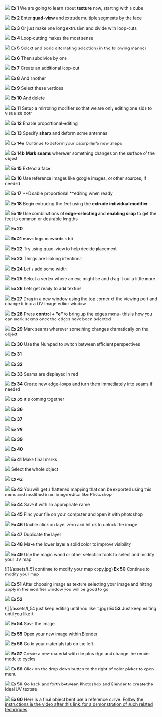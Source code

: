 ![](/assets/I_1.jpg)
**Ex 1**
We are going to learn about **texture** now, starting with a cube

![](/assets/I_2.jpg)
**Ex 2**
Enter **quad-view** and extrude multiple segments by the face

![](/assets/I_3.jpg)
**Ex 3**
Or just make one long extrusion and divide with loop-cuts

![](/assets/I_4.jpg)
**Ex 4**
Loop-cutting makes the most sense

![](/assets/I_5.jpg)
**Ex 5**
Select and scale alternating selections in the following manner

![](/assets/I_6.jpg)
**Ex 6**
Then subdivide by one

![](/assets/I_7.jpg)
**Ex 7**
Create an additional loop-cut

![](/assets/I_8.jpg)
**Ex 8**
And another

![](/assets/I_9.jpg)
**Ex 9**
Select these vertices

![](/assets/I_10.jpg)
**Ex 10**
And delete

![](/assets/I_11.jpg)
**Ex 11**
Setup a mirroring modifier so that we are only editing one side to visualize both

![](/assets/I_12.jpg)
**Ex 12**
Enable proportional-editing

![](/assets/I_13.jpg)
**Ex 13**
Specify **sharp** and deform some antennas

![](/assets/I_14.jpg)
**Ex 14a**
Continue to deform your caterpillar's new shape

![](/assets/I_14b.jpg)
**Ex 14b**
**Mark seams** wherever something changes on the surface of the object

![](/assets/I_15.jpg)
**Ex 15**
Extend a face

![](/assets/I_16.jpg)
**Ex 16**
Use reference images like google images, or other sources, if needed

![](/assets/I_17.jpg)
**Ex 17**
**Disable proportional **editing when ready

![](/assets/I_18.jpg)
**Ex 18**
Begin extruding the feet using the **extrude individual modifier**

![](/assets/I_19.jpg)
**Ex 19**
Use combinations of **edge-selecting** and **enabling snap** to get the feet to common or desirable lengths

![](/assets/I_20.jpg)
**Ex 20**


![](/assets/I_21.jpg)
**Ex 21**
move legs outwards a bit

![](/assets/I_22.jpg)
**Ex 22**
Try using quad-view to help decide placement

![](/assets/I_23.jpg)
**Ex 23**
Things are looking intentional

![](/assets/I_24.jpg)
**Ex 24**
Let's add some width

![](/assets/I_25.jpg)
**Ex 25**
Select a vertex where an eye might be and drag it out a little more

![](/assets/I_26.jpg)
**Ex 26**
Lets get ready to add texture

![](/assets/I_27.jpg)
**Ex 27**
Drag in a new window using the top corner of the viewing port and change it into a UV image editor window

![](/assets/I_28.jpg)
**Ex 28**
Press **control + "e"** to bring up the edges menu- this is how you can mark seems once the edges have been selected

![](/assets/I_29.jpg)
**Ex 29**
Mark seams wherever something changes dramatically on the object

![](/assets/I_30.jpg)
**Ex 30**
Use the Numpad to switch between efficient perspectives

![](/assets/I_31.jpg)
**Ex 31**

![](/assets/I_32.jpg)
**Ex 32**

![](/assets/I_33.jpg)
**Ex 33**
Seams are displayed in red

![](/assets/I_34.jpg)
**Ex 34**
Create new edge-loops and turn them immediately into seams if needed

![](/assets/I_35.jpg)
**Ex 35**
It's coming together

![](/assets/I_36.jpg)
**Ex 36**

![](/assets/I_37.jpg)
**Ex 37**

![](/assets/I_38.jpg)
**Ex 38**

![](/assets/I_39.jpg)
**Ex 39**

![](/assets/I_40.jpg)
**Ex 40**

![](/assets/I_41.jpg)
**Ex 41**
Make final marks

![](/assets/I_42.jpg)
Select the whole object

![](/assets/I_43.jpg)
**Ex 42**

![](/assets/I_44.jpg)
**Ex 43**
You will get a flattened mapping that can be exported using this menu and modified in an image editor like Photoshop

![](/assets/I_45.jpg)
**Ex 44**
Save it with an appropriate name

![](/assets/I_46.jpg)
**Ex 45**
Find your file on your computer and open it with photoshop

![](/assets/I_47.jpg)
**Ex 46**
Double click on layer zero and hit ok to unlock the image

![](/assets/I_48.jpg)
**Ex 47**
Duplicate the layer

![](/assets/I_49.jpg)
**Ex 48**
Make the lower layer a solid color to improve visibility

![](/assets/I_50.jpg)
**Ex 49**
Use the magic wand or other selection tools to select and modify your UV map

![](/assets/I_51 continue to modify your map copy.jpg)
**Ex 50**
Continue to modify your map

![](/assets/I_52.jpg)
**Ex 51**
After choosing image as texture selecting your image and hitting apply in the modifier window you will be good to go

![](/assets/I_53a.jpg)
**Ex 52**

![](/assets/I_54 just keep editing until you like it.jpg)
**Ex 53**
Just keep editing until you like it

![](/assets/I_55.jpg)
**Ex 54**
Save the image

![](/assets/I_56.jpg)
**Ex 55**
Open your new image within Blender

![](/assets/I_57.jpg)
**Ex 56**
Go to your materials tab on the left

![](/assets/I_58.jpg)
**Ex 57**
Create a new material with the plus sign and change the render mode to cycles

![](/assets/I_59.jpg)
**Ex 58**
Click on the drop down button to the right of color picker to open menu

![](/assets/I_60.jpg)
**Ex 59**
Go back and forth between Photoshop and Blender to create the ideal UV texture

![](/assets/I_62.jpg)
**Ex 60**
Here is a final object bent use a reference curve. [Follow the instructions in the video after this link, for a demonstration of such related techniques](https://www.youtube.com/watch?v=O4qyUZBVEDw)







